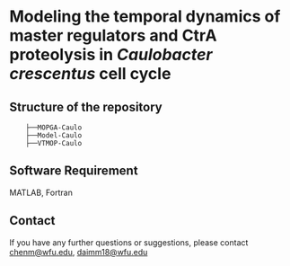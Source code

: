 # Modeling the temporal dynamics of master regulators and CtrA proteolysis in *Caulobacter crescentus* cell cycle

## Structure of the repository
```
    ├──MOPGA-Caulo
    ├──Model-Caulo
    ├──VTMOP-Caulo
```

## Software Requirement
MATLAB, Fortran

## Contact
If you have any further questions or suggestions, please contact chenm@wfu.edu, daimm18@wfu.edu
